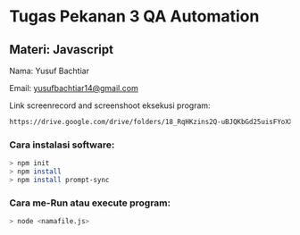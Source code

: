 # Tugas Pekanan 3 QA Automation

## Materi: Javascript

Nama: Yusuf Bachtiar

Email: yusufbachtiar14@gmail.com

Link screenrecord and screenshoot eksekusi program:
   ```sh
   https://drive.google.com/drive/folders/18_RqHKzins2Q-uBJQKbGd25uisFYoXX1?usp=sharing
   ```

### Cara instalasi software:
  ```sh
> npm init
> npm install
> npm install prompt-sync  
  ```


### Cara me-Run atau execute program:
  ```sh
> node <namafile.js> 
  ```


